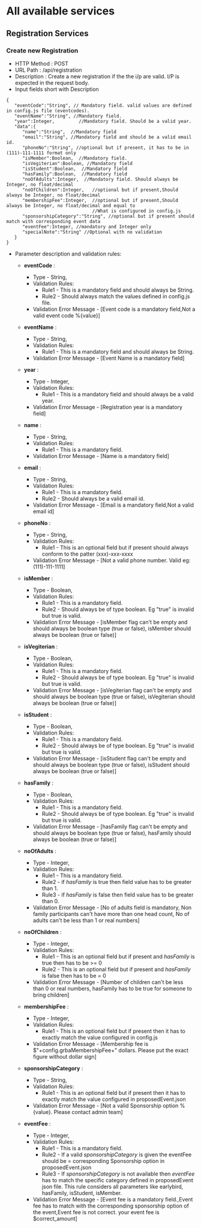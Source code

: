 # All available services

## Registration Services

### Create new Registration

* HTTP Method : POST
* URL Path : /api/registration
* Description : Create a new registration if the the i/p are valid. I/P is expected in the request body.
* Input fields short with Description
```
{  
   "eventCode":"String", // Mandatory field. valid values are defined in config.js file (eventcodes).
   "eventName":"String", //Mandatory field.
   "year":Integer,         //Mandatory field. Should be a valid year.
   "data":{  
      "name":"String",  //Mandatory field
      "email":"String", //Mandatory field and should be a valid email id.
      "phoneNo":"String", //optional but if present, it has to be in (111)-111-1111 format only
      "isMember":Boolean,  //Mandatory field.
      "isVegiterian":Boolean, //Mandatory field
      "isStudent":Boolean,  //Mandatory field
      "hasFamily":Boolean,  //Mandatory field
      "noOfAdults":Integer,  //Mandatory field. Should always be Integer, no float/decimal
      "noOfChildren":Integer,   //optional but if present,Should always be Integer, no float/decimal
      "membershipFee":Integer,  //optional but if present,Should always be Integer, no float/decimal and equal to
                                //What is configured in config.js
      "sponsorshipCategory":"String", //optional but if present should match with corresponding event data
      "eventFee":Integer, //mandatory and Integer only
      "specialNote":"String" //Optional with no validation
   }
}
```
* Parameter description and validation rules:

  * **eventCode** :

    * Type - String,
    * Validation Rules:
      * Rule1 - This is a mandatory field and should always be String.
      * Rule2 - Should always match the values defined in config.js file.
    * Validation Error Message - [Event code is a mandatory field,Not a valid event code %{value}]

  * **eventName** :

    * Type - String,
    * Validation Rules:
      * Rule1 - This is a mandatory field and should always be String.
    * Validation Error Message - [Event Name is a mandatory field]

  * **year** :

    * Type - Integer,
    * Validation Rules:
      * Rule1 - This is a mandatory field and should always be a valid year.
    * Validation Error Message - [Registration year is a mandatory field]

  * **name** :

    * Type - String,
    * Validation Rules:
      * Rule1 - This is a mandatory field.
    * Validation Error Message - [Name is a mandatory field]

  * **email** :

    * Type - String,
    * Validation Rules:
      * Rule1 - This is a mandatory field.
      * Rule2 - Should always be a valid email id.
    * Validation Error Message - [Email is a mandatory field,Not a valid email id]

  * **phoneNo** :

    * Type - String,
    * Validation Rules:
      * Rule1 - This is an optional field but if present should always conform to the patter (xxx)-xxx-xxxx
    * Validation Error Message - [Not a valid phone number. Valid eg: (111)-111-1111]

  * **isMember** :

    * Type - Boolean,
    * Validation Rules:
      * Rule1 - This is a mandatory field.
      * Rule2 - Should always be of type boolean. Eg "true" is invalid but true is valid.
    * Validation Error Message - [isMember flag can't be empty and should always be boolean type (true or false), isMember should always be boolean (true or false)]  

  * **isVegiterian** :

    * Type - Boolean,
    * Validation Rules:
      * Rule1 - This is a mandatory field.
      * Rule2 - Should always be of type boolean. Eg "true" is invalid but true is valid.
    * Validation Error Message - [isVegiterian flag can't be empty and should always be boolean type (true or false), isVegiterian should always be boolean (true or false)]

  * **isStudent** :

    * Type - Boolean,
    * Validation Rules:
      * Rule1 - This is a mandatory field.
      * Rule2 - Should always be of type boolean. Eg "true" is invalid but true is valid.
    * Validation Error Message - [isStudent flag can't be empty and should always be boolean type (true or false), isStudent should always be boolean (true or false)]

  * **hasFamily** :

    * Type - Boolean,
    * Validation Rules:
      * Rule1 - This is a mandatory field.
      * Rule2 - Should always be of type boolean. Eg "true" is invalid but true is valid.
    * Validation Error Message - [hasFamily flag can't be empty and should always be boolean type (true or false), hasFamily should always be boolean (true or false)]

  * **noOfAdults** :

    * Type - Integer,
    * Validation Rules:
      * Rule1 - This is a mandatory field.
      * Rule2 - if _hasFamily_ is true then field value has to be greater than 1.
      * Rule3 - if _hasFamily_ is false then field value has to be greater than 0.
    * Validation Error Message - [No of adults field is mandatory, Non family participants can't have more than one head count, No of adults can't be less than 1 or real numbers]

  * **noOfChildren** :

    * Type - Integer,
    * Validation Rules:
      * Rule1 - This is an optional field but if present and _hasFamily_ is true then has to be >= 0
      * Rule2 - This is an optional field but if present and _hasFamily_ is false then has to be = 0
    * Validation Error Message - [Number of children can't be less than 0 or real numbers, hasFamily has to be true for someone to bring children]

  * **membershipFee** :

    * Type - Integer,
    * Validation Rules:
      * Rule1 - This is an optional field but if present then it has to exactly match the value configured in config.js
    * Validation Error Message - [Membership fee is $"+config.grbaMembershipFee+" dollars. Please put the exact figure without dollar sign]

  * **sponsorshipCategory** :

    * Type - String,
    * Validation Rules:
      * Rule1 - This is an optional field but if present then it has to exactly match the value configured in proposedEvent.json
    * Validation Error Message - [Not a valid Sponsorship option %{value}. Please contact admin team]

  * **eventFee** :

    * Type - Integer,
    * Validation Rules:
      * Rule1 - This is a mandatory field.
      * Rule2 - If a valid _sponsorshipCategory_ is given the eventFee should be = corresponding Sponsorship option in proposedEvent.json
      * Rule3 - If _sponsorshipCategory_ is not available then _eventFee_ has to match the specific category defined in proposedEvent json file. This rule considers all parameters like earlybird, hasFamily, isStudent, isMember.
    * Validation Error Message - [Event fee is a mandatory field.,Event fee has to match with the corresponding sponsorship option of the event,Event fee is not correct. your event fee is $correct_amount]

